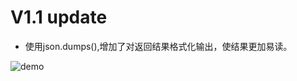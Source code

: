 # V1.1 update

- 使用json.dumps(),增加了对返回结果格式化输出，使结果更加易读。

![demo](http://p81vbqgtm.bkt.clouddn.com/18-6-21/83542295.jpg)